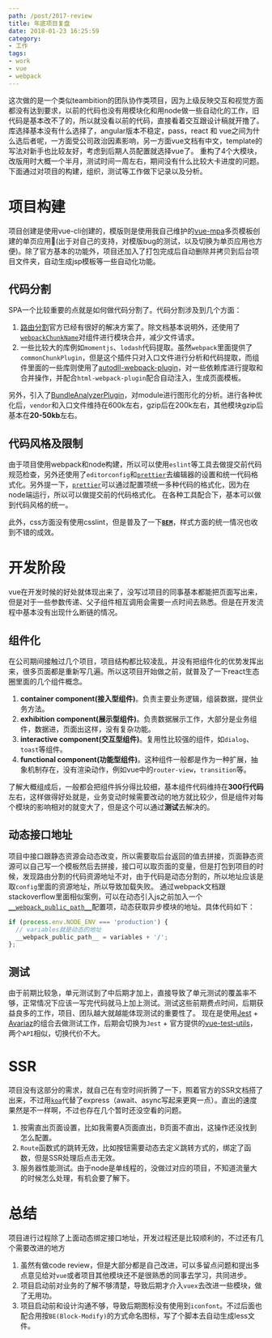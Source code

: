 ```yaml
---
path: /post/2017-review
title: 年底项目复盘
date: 2018-01-23 16:25:59
category:
- 工作
tags:
- work
- vue
- webpack
---
```


这次做的是一个类似teambition的团队协作类项目，因为上级反映交互和视觉方面都没有达到要求，以前的代码也没有用模块化和用node做一些自动化的工作，旧代码是基本改不了的，所以就没看以前的代码，直接看着交互跟设计稿就开撸了。
库选择基本没有什么选择了，angular版本不稳定，pass，react 和 vue之间为什么选后者呢，一方面受公司政治因素影响，另一方面vue文档有中文，template的写法对新手也比较友好，考虑到后期人员配置就选择vue了。
重构了4个大模块，改版用时大概一个半月，测试时间一周左右，期间没有什么比较大卡进度的问题。下面通过对项目的构建，组织，测试等工作做下记录以及分析。

# 项目构建
项目创建是使用vue-cli创建的，模版则是使用我自己维护的[vue-mpa](https://github.com/kitwon/vue-mpa)多页模板创建的单页应用🤩(出于对自己的支持，对模版bug的测试，以及切换为单页应用也方便)。除了官方基本的功能外，项目还加入了打包完成后自动删除并拷贝到后台项目文件夹，自动生成jsp模板等一些自动化功能。

<!-- more -->

## 代码分割
SPA一个比较重要的点就是如何做代码分割了。代码分割涉及到几个方面：
1. [路由分割](https://router.vuejs.org/zh-cn/advanced/lazy-loading.html)官方已经有很好的解决方案了。除文档基本说明外，还使用了[`webpackChunkName`](https://doc.webpack-china.org/api/module-methods/#import-)对组件进行模块合并，减少文件请求。
2. 一些比较大的库例如`momentjs`、`lodash`代码提取。虽然`webpack`里面提供了`commonChunkPlugin`，但是这个插件只对入口文件进行分析和代码提取，而组件里面的一些库则使用了[autodll-webpack-plugin](https://github.com/asfktz/autodll-webpack-plugin)，对一些依赖库进行提取和合并操作，并配合`html-webpack-plugin`配合自动注入，生成页面模板。

另外，引入了[BundleAnalyzerPlugin](https://github.com/webpack-contrib/webpack-bundle-analyzer)，对module进行图形化的分析。进行各种优化后，`vendor`和入口文件维持在600k左右，gzip后在200k左右，其他模块gzip后基本在**20-50kb**左右。

## 代码风格及限制
由于项目使用webpack和node构建，所以可以使用`eslint`等工具去做提交前代码规范检查，另外还使用了`editorconfig`和[`prettier`](https://github.com/prettier/prettier)去编辑器的设置和统一代码格式化。另外提一下，[`prettier`](https://github.com/prettier/prettier)可以通过配置项统一多种代码的格式化，因为在node端运行，所以可以做提交前的代码格式化。
在各种工具配合下，基本可以做到代码风格的统一。

此外，css方面没有使用csslint，但是普及了一下[**`BEM`**](http://getbem.com/)，样式方面的统一情况也收到不错的成效。

# 开发阶段
vue在开发时候的好处就体现出来了，没写过项目的同事基本都能把页面写出来，但是对于一些参数传递、父子组件相互调用会需要一点时间去熟悉。但是在开发流程中基本没有出现什么断链的情况。

## 组件化
在公司期间接触过几个项目，项目结构都比较凌乱，并没有把组件化的优势发挥出来，很多页面都是重新写几遍。所以这项目开始做之前，就普及了一下react生态圈里面的几个组件概念。
1. **container component(接入型组件)**。负责主要业务逻辑，组装数据，提供业务方法。
2. **exhibition component(展示型组件)**。负责数据展示工作，大部分是业务组件，数据进，页面出这样，没有复杂功能。
3. **interactive component(交互型组件)**。复用性比较强的组件，如`dialog`、`toast`等组件。
4. **functional component(功能型组件)**。这种组件一般都是作为一种扩展，抽象机制存在，没有渲染动作，例如vue中的`router-view`，`transition`等。

了解大概组成后，一般都会把组件拆分得比较细，基本组件代码维持在**300行代码**左右，这样做得好处就是，业务变动时候需要改动的地方就比较少，但是组件对每个模块的影响相对的就变大了，但是这个可以通过**测试**去解决的。

## 动态接口地址
项目中接口跟静态资源会动态改变，所以需要取后台返回的值去拼接，页面静态资源可以自己写一个模板然后去拼接，接口可以取页面的变量，但是打包到项目的时候，发现路由分割的代码资源地址不对，由于代码是动态分割的，所以地址应该是取`config`里面的资源地址，所以导致加载失败。
通过webpack文档跟stackoverflow里面相似案例，可以在动态引入js之前加入一个[`__webpack_public_path__`](https://webpack.js.org/api/module-variables/#__webpack_public_path__-webpack-specific-)配置项，动态获取异步模块的地址。具体代码如下：
```javascript
if (process.env.NODE_ENV === 'production') {
  // variables就是动态的地址
  __webpack_public_path__ = variables + '/';
};
```

## 测试
由于前期比较急，单元测试到了中后期才加上，直接导致了单元测试的覆盖率不够，正常情况下应该一写完代码就马上加上测试。测试这些前期费点时间，后期获益良多的工作，项目、团队越大就越能体现测试的重要性了。
现在是使用[Jest](https://facebook.github.io/jest/) + [Avariaz](https://eddyerburgh.gitbooks.io/avoriaz/content/)的组合去做测试工作，后期会切换为`Jest` + 官方提供的[vue-test-utils](https://vue-test-utils.vuejs.org/zh-cn/)，两个`API`相似，切换代价不大。

# SSR
项目没有这部分的需求，就自己在有空时间折腾了一下，照着官方的SSR文档搭了出来，不过用[`koa`](http://koajs.com/)代替了express（await、async写起来更爽一点）。直出的速度果然是不一样啊，不过也存在几个暂时还没空看的问题。
1. 按需直出页面设置，比如我需要A页面直出，B页面不直出，这操作还没找到怎么配置。
2. `Route`函数式的跳转无效，比如按钮需要动态去定义跳转方式的，绑定了函数，但是SSR处理后点击无效。
3. 服务器性能测试。由于node是单线程的，没做过对应的项目，不知道流量大的时候怎么处理，有机会要了解下。

# 总结
项目进行过程除了上面动态绑定接口地址，开发过程还是比较顺利的，不过还有几个需要改进的地方
1. 虽然有做code review，但是大部分都是自己改进，可以多留点问题和提出多点意见给对`vue`或者项目其他模块还不是很熟悉的同事去学习，共同进步。
2. 项目启动前对业务的了解不够清楚，导致后期才介入`vuex`去改进一些模块，做了无用功。
3. 项目启动前和设计沟通不够，导致后期图标没有使用到`iconfont`。不过后面也配合用按`BE(Block-Modify)`的方式命名图标，写了个脚本去自动生成less文件。

